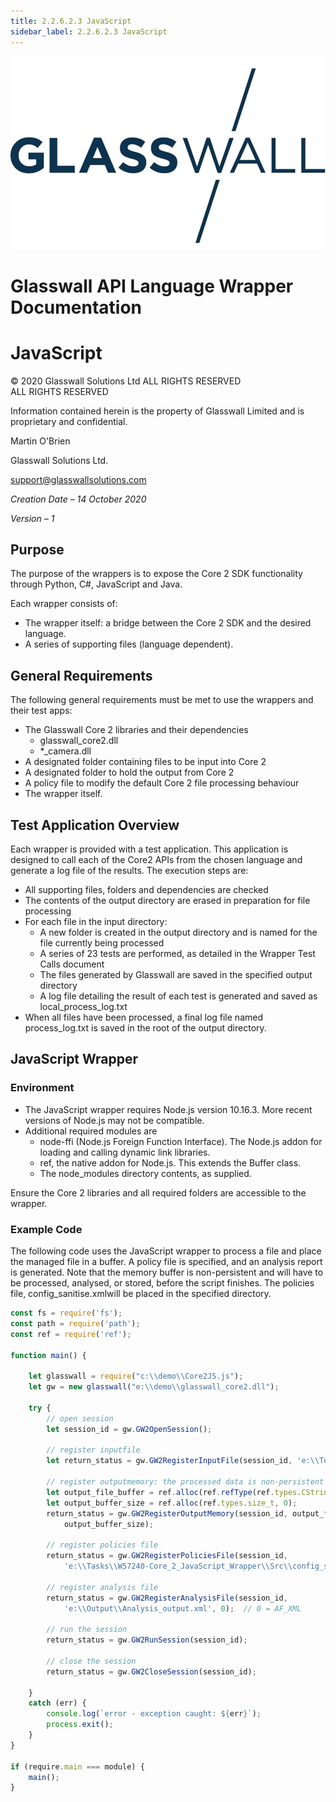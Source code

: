```yaml
---
title: 2.2.6.2.3 JavaScript 
sidebar_label: 2.2.6.2.3 JavaScript 
---
```


![](media/glasswalllogo.jpg)
<div style={{textAlign: 'center'}}>

# Glasswall API Language Wrapper Documentation
# JavaScript

&copy; 2020 Glasswall Solutions Ltd ALL RIGHTS RESERVED<br />
ALL RIGHTS RESERVED

Information contained herein is the property of Glasswall Limited and is proprietary and confidential.

Martin O'Brien

Glasswall Solutions Ltd.

[support@glasswallsolutions.com](mailto:support%40glasswallsolutions.com)
</div>


_Creation Date – 14 October 2020_

_Version – 1_

## Purpose

The purpose of the wrappers is to expose the Core 2 SDK functionality through Python, C#, JavaScript and Java.

Each wrapper consists of:

- The wrapper itself: a bridge between the Core 2 SDK and the desired language.
- A series of supporting files (language dependent).

## General Requirements

The following general requirements must be met to use the wrappers and their test apps:

- The Glasswall Core 2 libraries and their dependencies
  - glasswall\_core2.dll
  - \*\_camera.dll
- A designated folder containing files to be input into Core 2
- A designated folder to hold the output from Core 2
- A policy file to modify the default Core 2 file processing behaviour
- The wrapper itself.

## Test Application Overview

Each wrapper is provided with a test application. This application is designed to call each of the Core2 APIs from the chosen language and generate a log file of the results.
 The execution steps are:

- All supporting files, folders and dependencies are checked
- The contents of the output directory are erased in preparation for file processing
- For each file in the input directory:
  - A new folder is created in the output directory and is named for the file currently being processed
  - A series of 23 tests are performed, as detailed in the Wrapper Test Calls document
  - The files generated by Glasswall are saved in the specified output directory
  - A log file detailing the result of each test is generated and saved as local\_process\_log.txt
- When all files have been processed, a final log file named process\_log.txt is saved in the root of the output directory.

## JavaScript Wrapper

### Environment

- The JavaScript wrapper requires Node.js version 10.16.3. More recent versions of Node.js may not be compatible.
- Additional required modules are
  - node-ffi (Node.js Foreign Function Interface). The Node.js addon for loading and calling dynamic link libraries.
  - ref, the native addon for Node.js. This extends the Buffer class.
  - The node\_modules directory contents, as supplied.

Ensure the Core 2 libraries and all required folders are accessible to the wrapper.

### Example Code

The following code uses the JavaScript wrapper to process a file and place the managed file in a buffer. A policy file is specified, and an analysis report is generated. Note that the memory buffer is non-persistent and will have to be processed, analysed, or stored, before the script finishes. The policies file, config\_sanitise.xmlwill be placed in the specified directory.

```javascript
const fs = require('fs');
const path = require('path');
const ref = require('ref');
 
function main() {
   
    let glasswall = require("c:\\demo\\Core2JS.js");
    let gw = new glasswall("e:\\demo\\glasswall_core2.dll");
    
    try { 
        // open session
        let session_id = gw.GW2OpenSession();
 
        // register inputfile
        let return_status = gw.GW2RegisterInputFile(session_id, 'e:\\TestFiles\\C.bmp');
        
        // register outputmemory: the processed data is non-persistent
        let output_file_buffer = ref.alloc(ref.refType(ref.types.CString));
        let output_buffer_size = ref.alloc(ref.types.size_t, 0);
        return_status = gw.GW2RegisterOutputMemory(session_id, output_file_buffer,
            output_buffer_size);
 
        // register policies file
        return_status = gw.GW2RegisterPoliciesFile(session_id,
            'e:\\Tasks\\W57240-Core_2_JavaScript_Wrapper\\Src\\config_sanitise.xml', 0);
 
        // register analysis file
        return_status = gw.GW2RegisterAnalysisFile(session_id,
            'e:\\Output\\Analysis_output.xml', 0);  // 0 = AF_XML
 
        // run the session
        return_status = gw.GW2RunSession(session_id);
         
        // close the session
        return_status = gw.GW2CloseSession(session_id);
 
    }
    catch (err) {
        console.log(`error - exception caught: ${err}`);
        process.exit();
    }
}
 
if (require.main === module) {
    main();
}
```